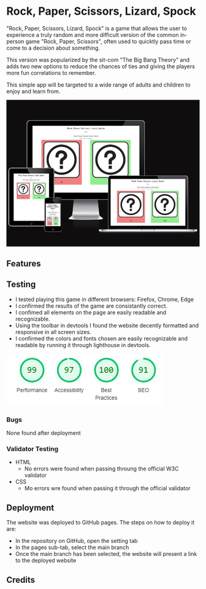 # Rock, Paper, Scissors, Lizard, Spock
"Rock, Paper, Scissors, Lizard, Spock" is a game that allows the user to experience a truly random and more difficult version of the common in-person game "Rock, Paper, Scissors", often used to quicktly pass time or come to a decision about something. 

This version was popularized by the sit-com "The Big Bang Theory" and adds two new options to reduce the chances of ties and giving the players more fun correlations to remember.

This simple app will be targeted to a wide range of adults and children to enjoy and learn from.

![The website on a variety of screen sizes](documentation/responsiveness.jpg)

## Features

## Testing

<ul>
  <li>I tested playing this game in different browsers: Firefox, Chrome, Edge</li>
  <li>I confirmed the results of the game are consistantly correct.</li>
  <li>I confimed all elements on the page are easily readable and recognizable.</li>
  <li>Using the toolbar in devtools I found the website decently formatted and responsive in all screen sizes.</li>
  <li>I confirmed the colors and fonts chosen are easily recognizable and readable by running it through lighthouse in devtools.</li>
</ul>

![Screenshot of the lighthouse scores](documentation/lighthouse-results.jpg)

### Bugs
None found after deployment

### Validator Testing

<ul>
  <li>
    HTML<ul><li>No errors were found when passing throung the official W3C validator</li></ul>
  </li>
  <li>
    CSS<ul><li>Mo errors wre found when passing it through the official validator</li></ul>
  </li>
</ul>

## Deployment
The website was deployed to GitHub pages. The steps on how to deploy it are:
<ul>
  <li>In the repository on GitHub, open the setting tab</li>
  <li>In the pages sub-tab, select the main branch</li>
  <li>Once the main branch has been selected, the website will present a link to the deployed website</li>
</ul>

## Credits